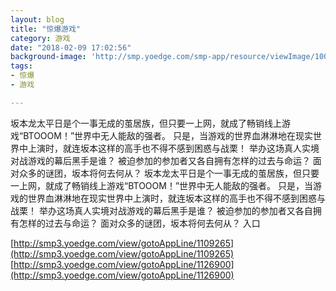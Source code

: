```yaml
---
layout: blog
title: "惊爆游戏"
category: 游戏
date: "2018-02-09 17:02:56"
background-image: 'http://smp.yoedge.com/smp-app/resource/viewImage/1000586appline.png'
tags:
- 惊爆
- 游戏

---
```

坂本龙太平日是个一事无成的茧居族，但只要一上网，就成了畅销线上游戏“BTOOOM！”世界中无人能敌的强者。 只是，当游戏的世界血淋淋地在现实世界中上演时，就连坂本这样的高手也不得不感到困惑与战栗！ 举办这场真人实境对战游戏的幕后黑手是谁？ 被迫参加的参加者又各自拥有怎样的过去与命运？ 面对众多的谜团，坂本将何去何从？
坂本龙太平日是个一事无成的茧居族，但只要一上网，就成了畅销线上游戏“BTOOOM！”世界中无人能敌的强者。 只是，当游戏的世界血淋淋地在现实世界中上演时，就连坂本这样的高手也不得不感到困惑与战栗！ 举办这场真人实境对战游戏的幕后黑手是谁？ 被迫参加的参加者又各自拥有怎样的过去与命运？ 面对众多的谜团，坂本将何去何从？
入口

[http://smp3.yoedge.com/view/gotoAppLine/1109265](http://smp3.yoedge.com/view/gotoAppLine/1109265)
[http://smp3.yoedge.com/view/gotoAppLine/1126900](http://smp3.yoedge.com/view/gotoAppLine/1126900)

        
